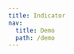 ```yaml
---
title: Indicator
nav:
  title: Demo
  path: /demo
---
```


<code src="../examples/indicator.tsx"></code>

